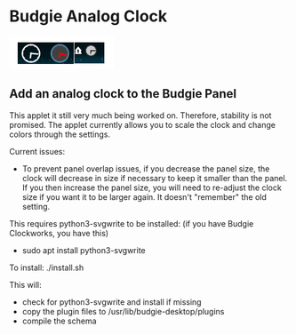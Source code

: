 # Budgie Analog Clock

![Screenshot](images/clock.png?raw=true)

## Add an analog clock to the Budgie Panel

This applet it still very much being worked on.  Therefore, stability is not promised.
The applet currently allows you to scale the clock and change colors through the settings.

Current issues:
* To prevent panel overlap issues, if you decrease the panel size, the clock will decrease in size if necessary to keep it smaller than the panel.  If you then increase the panel size, you will need to re-adjust the clock size if you want it to be larger again.  It doesn't "remember" the old setting.

This requires python3-svgwrite to be installed:
(if you have Budgie Clockworks, you have this)
* sudo apt install python3-svgwrite

To install:
./install.sh

This will:
* check for python3-svgwrite and install if missing
* copy the plugin files to /usr/lib/budgie-desktop/plugins
* compile the schema
